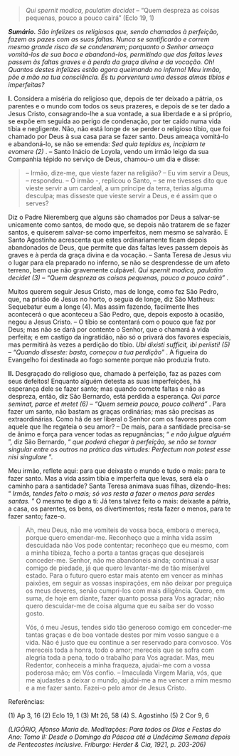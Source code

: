 > *Qui spernit modica, paulatim decidet* – “Quem despreza as coisas pequenas, pouco a pouco cairá” (Eclo 19, 1)

***Sumário.** São infelizes os religiosos que, sendo chamados à perfeição, fazem as pazes com as suas faltas. Nunca se santificarão e correm mesmo grande risco de se condenarem; porquanto o Senhor ameaça vomitá-los de sua boca e abandoná-los, permitindo que das faltas leves passem às faltas graves e à perda da graça divina e da vocação. Oh! Quantos destes infelizes estão agora queimando no inferno! Meu irmão, põe a mão na tua consciência. És tu porventura uma dessas almas tíbias e imperfeitas?*

**I.** Considera a miséria do religioso que, depois de ter deixado a pátria, os parentes e o mundo com todos os seus prazeres, e depois de se ter dado a Jesus Cristo, consagrando-lhe a sua vontade, a sua liberdade e a si próprio, se expõe em seguida ao perigo de condenação, por ter caído numa vida tíbia e negligente. Não, não está longe de se perder o religioso tíbio, que foi chamado por Deus à sua casa para se fazer santo. Deus ameaça vomitá-lo e abandoná-lo, se não se emenda: *Sed quia tepidus es, incipiam te evomere (2)* . – Santo Inácio de Loyola, vendo um irmão leigo da sua Companhia tépido no serviço de Deus, chamou-o um dia e disse:

> – Irmão, dize-me, que vieste fazer na religião? – Eu vim servir a Deus, – respondeu. – Ó irmão -, replicou o Santo, – se me tivesses dito que vieste servir a um cardeal, a um príncipe da terra, terias alguma desculpa; mas disseste que vieste servir a Deus, e é assim que o serves?

Diz o Padre Nieremberg que alguns são chamados por Deus a salvar-se unicamente como santos, de modo que, se depois não tratarem de se fazer santos, e quiserem salvar-se como imperfeitos, nem mesmo se salvarão. E Santo Agostinho acrescenta que estes ordinariamente ficam depois abandonados de Deus, que permite que das faltas leves passem depois às graves e à perda da graça divina e da vocação. – Santa Teresa de Jesus viu o lugar para ela preparado no inferno, se não se desprendesse de um afeto terreno, bem que não gravemente culpável. *Qui spernit modica, paulatim decidet (3) – “Quem despreza as coisas pequenas, pouco a pouco cairá”* .

Muitos querem seguir Jesus Cristo, mas de longe, como fez São Pedro, que, na prisão de Jesus no horto, o seguia de longe, diz São Matheus: Sequebatur eum a longe (4). Mas assim fazendo, facilmente lhes acontecerá o que aconteceu a São Pedro, que, depois exposto à ocasião, negou a Jesus Cristo. – O tíbio se contentará com o pouco que faz por Deus; mas não se dará por contente o Senhor, que o chamará à vida perfeita; e em castigo da ingratidão, não só o privará dos favores especiais, mas permitirá às vezes a perdição do tíbio. *Ubi dixisti sufficit, ibi periisti! (5) – “Quando disseste: basta, começou a tua perdição”* . A figueira do Evangelho foi destinada ao fogo somente porque não produzia fruto.

**II.** Desgraçado do religioso que, chamado à perfeição, faz as pazes com seus defeitos! Enquanto alguém detesta as suas imperfeições, há esperança dele se fazer santo; mas quando comete faltas e não as despreza, então, diz São Bernardo, está perdida a esperança. *Qui parce seminat, parce et metet (6) – “Quem semeia pouco, pouco colherá”* . Para fazer um santo, não bastam as graças ordinárias; mas são precisas as extraordinárias. Como há de ser liberal o Senhor com os favores para com aquele que lhe regateia o seu amor? – De mais, para a santidade precisa-se de ânimo e força para vencer todas as repugnâncias; “ *e não julgue alguém* ”, diz São Bernardo, “ *que poderá chegar à perfeição, se não se tornar singular entre os outros na prática das virtudes: Perfectum non potest esse nisi singulare* ”.

Meu irmão, reflete aqui: para que deixaste o mundo e tudo o mais: para te fazer santo. Mas a vida assim tíbia e imperfeita que levas, será ela o caminho para a santidade? Santa Teresa animava suas filhas, dizendo-lhes: “ *Irmãs, tendes feito o mais; só vos resta a fazer o menos para serdes santas.* ” O mesmo te digo a ti: Já tens talvez feito o mais: deixaste a pátria, a casa, os parentes, os bens, os divertimentos; resta fazer o menos, para te fazer santo; faze-o.

> Ah, meu Deus, não me vomiteis de vossa boca, embora o mereça, porque quero emendar-me. Reconheço que a minha vida assim descuidada não Vos pode contentar; reconheço que eu mesmo, com a minha tibieza, fecho a porta a tantas graças que desejareis conceder-me. Senhor, não me abandoneis ainda; continuai a usar comigo de piedade, já que quero levantar-me de tão miserável estado. Para o futuro quero estar mais atento em vencer as minhas paixões, em seguir as vossas inspirações, em não deixar por preguiça os meus deveres, senão cumpri-los com mais diligência. Quero, em suma, de hoje em diante, fazer quanto possa para Vos agradar; não quero descuidar-me de coisa alguma que eu saiba ser do vosso gosto.
>
> Vós, ó meu Jesus, tendes sido tão generoso comigo em conceder-me tantas graças e de boa vontade destes por mim vosso sangue e a vida. Não é justo que eu continue a ser reservado para convosco. Vós mereceis toda a honra, todo o amor; mereceis que se sofra com alegria toda a pena, todo o trabalho para Vos agradar. Mas, meu Redentor, conheceis a minha fraqueza, ajudai-me com a vossa poderosa mão; em Vós confio. – Imaculada Virgem Maria, vós, que me ajudastes a deixar o mundo, ajudai-me a me vencer a mim mesmo e a me fazer santo. Fazei-o pelo amor de Jesus Cristo.

Referências:

\(1\) Ap 3, 16 (2) Eclo 19, 1 (3) Mt 26, 58 (4) S. Agostinho (5) 2 Cor 9, 6

*(LIGÓRIO, Afonso Maria de. Meditações: Para todos os Dias e Festas do Ano: Tomo II: Desde o Domingo da Páscoa até a Undécima Semana depois de Pentecostes inclusive. Friburgo: Herder & Cia, 1921, p. 203-206)*
